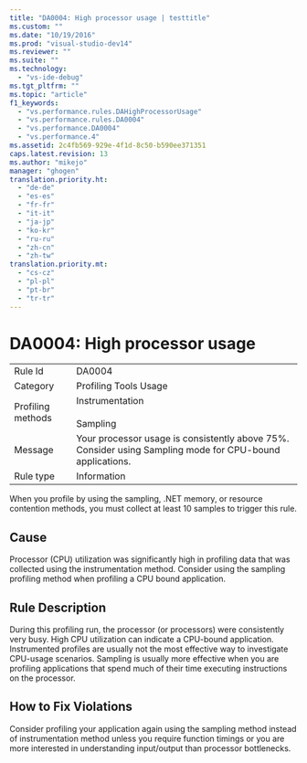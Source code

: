```yaml
---
title: "DA0004: High processor usage | testtitle"
ms.custom: ""
ms.date: "10/19/2016"
ms.prod: "visual-studio-dev14"
ms.reviewer: ""
ms.suite: ""
ms.technology: 
  - "vs-ide-debug"
ms.tgt_pltfrm: ""
ms.topic: "article"
f1_keywords: 
  - "vs.performance.rules.DAHighProcessorUsage"
  - "vs.performance.rules.DA0004"
  - "vs.performance.DA0004"
  - "vs.performance.4"
ms.assetid: 2c4fb569-929e-4f1d-8c50-b590ee371351
caps.latest.revision: 13
ms.author: "mikejo"
manager: "ghogen"
translation.priority.ht: 
  - "de-de"
  - "es-es"
  - "fr-fr"
  - "it-it"
  - "ja-jp"
  - "ko-kr"
  - "ru-ru"
  - "zh-cn"
  - "zh-tw"
translation.priority.mt: 
  - "cs-cz"
  - "pl-pl"
  - "pt-br"
  - "tr-tr"
---
```

# DA0004: High processor usage
|||  
|-|-|  
|Rule Id|DA0004|  
|Category|Profiling Tools Usage|  
|Profiling methods|Instrumentation<br /><br /> Sampling|  
|Message|Your processor usage is consistently above 75%. Consider using Sampling mode for CPU-bound applications.|  
|Rule type|Information|  
  
 When you profile by using the sampling, .NET memory, or resource contention methods, you must collect at least 10 samples to trigger this rule.  
  
## Cause  
 Processor (CPU) utilization was significantly high in profiling data that was collected using the instrumentation method. Consider using the sampling profiling method when profiling a CPU bound application.  
  
## Rule Description  
 During this profiling run, the processor (or processors) were consistently very busy. High CPU utilization can indicate a CPU-bound application. Instrumented profiles are usually not the most effective way to investigate CPU-usage scenarios. Sampling is usually more effective when you are profiling applications that spend much of their time executing instructions on the processor.  
  
## How to Fix Violations  
 Consider profiling your application again using the sampling method instead of instrumentation method unless you require function timings or you are more interested in understanding input/output than processor bottlenecks.